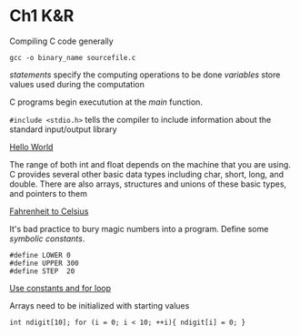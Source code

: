 # Ch1 K&R

Compiling C code generally

`gcc -o binary_name sourcefile.c`

*statements* specify the computing operations to be done
*variables* store values used during the computation

C programs begin executution at the *main* function.

`#include <stdio.h>`
tells the compiler to include information about the standard 
input/output library

[Hello World](hello.c)

The range of both int and float depends on the machine that you are 
using. C provides several other basic data types including char, short, 
long, and double. There are also arrays, structures and unions of these 
basic types, and pointers to them

[Fahrenheit to Celsius](fahrtocelsius.c)

It's bad practice to bury magic numbers into a program. Define some *symbolic constants*.

```
#define LOWER 0
#define UPPER 300
#define STEP  20
```

[Use constants and for loop](fahrtocelsiusforloop.c)

Arrays need to be initialized with starting values

`
    int ndigit[10];
    for (i = 0; i < 10; ++i){
        ndigit[i] = 0;
    }
`